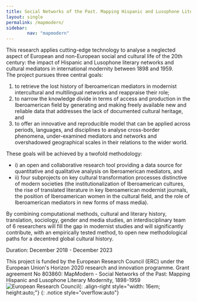 ```yaml
---
title: Social Networks of the Past. Mapping Hispanic and Lusophone Literary Modernity, 1898-1959
layout: single
permalink: /mapmodern/
sidebar:
        nav: "mapmodern"
---
```

This research applies cutting-edge technology to analyse a neglected aspect of European and non-European social and cultural life of the 20th century: the impact of Hispanic and Lusophone literary networks and cultural mediators in international modernity between 1898 and 1959.   
The project pursues three central goals:
   1. to retrieve the lost history of Iberoamerican mediators in modernist intercultural and multilingual networks and reappraise their role;
   2. to narrow the knowledge divide in terms of access and production in the Iberoamerican field by generating and making freely available new and reliable data that addresses the lack of documented cultural heritage, and
   3. to offer an innovative and reproducible model that can be applied across periods, languages, and disciplines to analyse cross-border phenomena, under-examined mediators and networks and overshadowed geographical scales in their relations to the wider world.

These goals will be achieved by a twofold methodology:
   * i) an open and collaborative research tool providing a data source for quantitative and qualitative analysis on Iberoamerican mediators, and
   * ii) four subprojects on key cultural transformation processes distinctive of modern societies  (the institutionalization of Iberoamerican cultures, the rise of translated literature in key Iberoamerican modernist journals, the position of Iberoamerican women in the cultural field, and the role of Iberoamerican mediators in new forms of mass media).

   By combining computational methods, cultural and literary history, translation, sociology, gender and media studies, an interdisciplinary team of 6 researchers  will fill the gap in modernist studies and will significantly contribute, with an empirically tested method, to open new methodological paths for a decentred global cultural history.


Duration: December 2018 - December 2023  





This project is funded by the European Research Council (ERC) under the European Union's Horizon 2020 research and innovation programme.   Grant agreement No 803860: MapModern - Social Networks of the Past: Mapping Hispanic and Lusophone Literary Modernity, 1898-1959 ![European Research Council](/GlobaLS/assets/images/logo-eu-erc.png){: .align-right style="width: 16em; height:auto;"}
{: .notice style="overflow:auto"}
